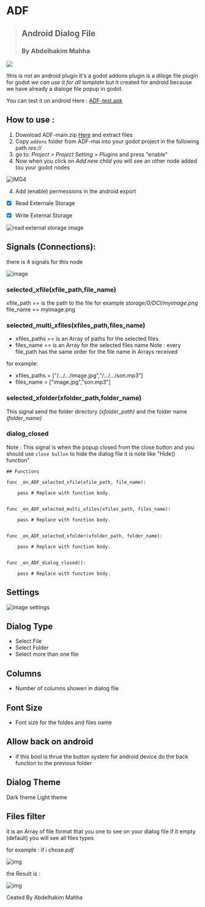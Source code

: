 # ADF
> ## **A**ndroid **D**ialog **F**ile
> ### By Abdelhakim Mahha

![](https://blogger.googleusercontent.com/img/b/R29vZ2xl/AVvXsEhQYF6HC16pqmlsiRh8aHfMm7Z-nYpjPKZqhD2Ej-efG0UBPALQmow4d2lu8YxJucxto3hKfvoz8beTc2fxXm8Al1xuIBkgqGaNHD08QlvfjrMHqd1rYg9eS6chd25KaKe-nCaTBtmPmPZU1-kEk15eJ1bInui92mJvyxy297_S7kSfnhEuw3zo8xobq3ET/s696/MN.JPG)

!this is not an android plugin it's a godot addons plugin
is a diloge file plugin for godot _we can use it for all template_ but it created for android because we have already a dialoge file popup in godot.

You can test it on android Here : [ADF-test.apk](https://welson-staly.itch.io/adf)

## How to use :
1. Download ADF-main.zip [Here](https://github.com/haki-m/ADF) and extract files
2. Copy `addons` folder from ADF-mai into your godot project in the following path _res://_
3. go to:  _Project > Project Setting > Plugins_ and press "enable"
4. Now when you click on _Add new child_ you will see an other node added tou your godot nodes

![IMG4](https://blogger.googleusercontent.com/img/b/R29vZ2xl/AVvXsEhMU_pOLXa4zxUb-oG-gQOJpNfVnrg7iaNCWsGQcxZBV-640cNVxmZUE3ZmFSLO8Oh_1iA3h-ETj0Jbr41V7QOGwlADbVFqduIqf-2WhfYfSWskhJzhLJPeMUI0uHw85UYIuoj1vRhajpR0GMjnrjvH60_sIzGBuxxSyOKqBV-OfLneLbhprFeQNvGxuDzE/s678/ADF.JPG)

4. Add (enable) permessions in the android export

- [x] Read Externale Storage
   
- [x] Write External Storage

![read external storage image](https://blogger.googleusercontent.com/img/b/R29vZ2xl/AVvXsEiGe60BGCAsottQhWE9y-5vshUVFcmc3F1MvyM55_2UZE_oxvNE_uita44eL4e4u-Xgfqf-lLtIyrlRoKuWXjBJIhN2PdhEAdK1MiFE6tX58kQcps2YgV6pFrKwcA0EgoI0x5dQgU94pS5ONYuUbh1DdW5L-l1OnTSRYkiyyGfKz84snfVNhNRqMx_pcxZ0/s693/readexternalestorage.JPG)

## Signals (Connections):
there is 4 signals for this node

![image](https://blogger.googleusercontent.com/img/b/R29vZ2xl/AVvXsEimtASun8rPIKxkEl-CJ8jz8tU8BOxhbRbZWlLkKR95AaWXiCIQ26kY7Re-yJEqlhSOVt7olR1-KHZRCi_kY2espExc5TEXpjLgRTfpuXtbOY7Hr_UoqOGoGTl33eEa1Q-zTuz8hSTlJ39w_-cM4oRqFz8dQHvtdqCxZQ5si0YBajw1QN-NA7NdunGogRD8/s571/signals.JPG)

### selected_xfile(xfile_path,file_name)

xfile_path == is the path to the file for example _storage/0/DCI/myimage.png_
file_name == myimage.png

### selected_multi_xfiles(xfiles_path,files_name)

* xfiles_paths == is an Array of paths for the selected files
* files_name == is an Array for the selected files name
Note : every file_path has the same order for the file name in Arrays received 

for example:
- xfiles_paths = ["/.../.../image.jpg","/.../.../son.mp3"]
- files_name = ["image.jpg","son.mp3"]
  
### selected_xfolder(xfolder_path,folder_name)

This signal send the folder directory _(xfolder_path)_ and the folder name _(folder_name)_

### dialog_closed
Note : This signal is when the popup closed from the close button and you should use `close bullon` to hide the dialog file it is note like "Hide() function"
```
## Functions

func _on_ADF_selected_xfile(xfile_path, file_name):

	pass # Replace with function body.


func _on_ADF_selected_multi_xfiles(xfiles_path, files_name):

	pass # Replace with function body.


func _on_ADF_selected_xfolder(xfolder_path, folder_name):
	
	pass # Replace with function body.


func _on_ADF_dialog_closed():
	
	pass # Replace with function body.
```

## Settings

![image settings](https://blogger.googleusercontent.com/img/b/R29vZ2xl/AVvXsEh-dbm7MU3tBPRbi_l0nYtc30PiobmlQJc_32N0gF7l2gMEoK97BOjGDqXGyP_a7Av507cuJvg71Odi3PMReOd0EvDOuN7jGEKbs8iY8rFZ-RCUknD0OaDKa9EOcm_EiSPRi0ZokRUM8rs7WdbkXyU1G021o_JEDrE1OA_eJB0eYA0PFB5N-QtLojiVd6NA/s360/settings.JPG)

## Dialog Type

* Select File
* Select Folder
* Select more than one file

## Columns
* Number of columns showen in dialog file

## Font Size
* Font size for the foldes and files name

## Allow back on android
* if this bool is thrue the button system for android device do the back function to the previous folder

## Dialog Theme
Dark theme
Light theme

## Files filter
it is an Array of file format that you one to see on your dialog file if it empty (default) you will see all files types 

for example : if i chose _pdf_

![img](https://blogger.googleusercontent.com/img/b/R29vZ2xl/AVvXsEjUNmLgDdsjCdvBxO9qTdyZO0nOLMPrriqAZ55aYZ6kuvMoeSR4HM-xzXi5JdEaTCMtgrNoeMttHtoXgixxVT3ntnOv-C688t8UuTRzas7TT4hbv6xcEyYQhA2QY5QG3N3wOTOda9FJilCPc1lGVFglkXcyja5Oy7TgpX5aI8JkMvXdatsc2XB3yrZ4bZ3p/s344/filters.JPG)

the Result is :

![img](https://blogger.googleusercontent.com/img/b/R29vZ2xl/AVvXsEiLvmIGNFT32UJlUowu3nj0a_ZxAL2n0buGDYLS1RhwZ68BSw_kU-P_Tc9VLh3eR0dW7S-WtD0yOQBt4wEu5fYgwGLCmRZE_wMcKjGgxTYZuqTNWLfmiLswh4h84fWdmF1JgI2X9S4OrAAV30myNtW6_KAcBitVFcPm2ot605NCbdrnfjUf_Jn64GTKgPIg/s1002/pdf.JPG)


Ceated By Abdelhakim Mahha
